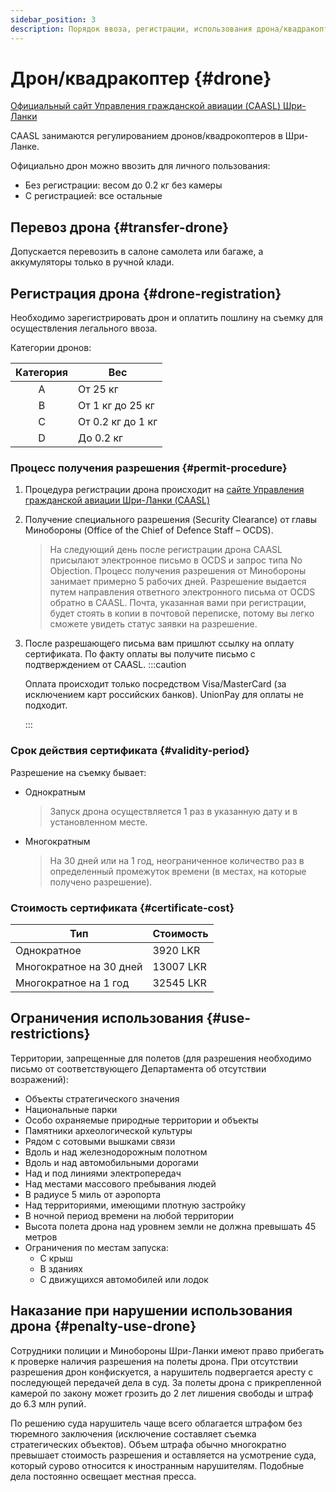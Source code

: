 ```yaml
---
sidebar_position: 3
description: Порядок ввоза, регистрации, использования дрона/квадракоптера
---
```


# Дрон/квадракоптер {#drone}

[Официальный сайт Управления гражданской авиации (CAASL) Шри-Ланки](https://www.caa.lk/en/)

CAASL занимаются регулированием дронов/квадрокоптеров в Шри-Ланке.

Официально дрон можно ввозить для личного пользования:

- Без регистрации: весом до 0.2 кг без камеры
- С регистрацией: все остальные

## Перевоз дрона {#transfer-drone}

Допускается перевозить в салоне самолета или багаже, а аккумуляторы только в ручной клади.

## Регистрация дрона {#drone-registration}

Необходимо зарегистрировать дрон и оплатить пошлину на съемку для осуществления легального ввоза.

Категории дронов:

| Категория | Вес               |
| :-------: | ----------------- |
|     A     | От 25 кг          |
|     B     | От 1 кг до 25 кг  |
|     C     | От 0.2 кг до 1 кг |
|     D     | До 0.2 кг         |

### Процесс получения разрешения {#permit-procedure}

1. Процедура регистрации дрона происходит на [сайте Управления гражданской авиации Шри-Ланки (CAASL)](https://www.caa.lk/en/licenses-certificates-approvals/approvals/drone-approvals)
2. Получение специального разрешения (Security Clearance) от главы Минобороны (Office of the Chief of Defence Staff – OCDS).
   > На следующий день после регистрации дрона CAASL присылают электронное письмо в OCDS и запрос типа No Objection. Процесс получения разрешения от Минобороны занимает примерно 5 рабочих дней. Разрешение выдается путем направления ответного электронного письма от OCDS обратно в CAASL. Почта, указанная вами при регистрации, будет стоять в копии в почтовой переписке, потому вы легко сможете увидеть статус заявки на разрешение.
3. После разрешающего письма вам пришлют ссылку на оплату сертификата. По факту оплаты вы получите письмо с подтверждением от CAASL.
   :::caution

   Оплата происходит только посредством Visa/MasterCard (за исключением карт российских банков). UnionPay для оплаты не подходит.

   :::

### Срок действия сертификата {#validity-period}

Разрешение на съемку бывает:

- Однократным
  > Запуск дрона осуществляется 1 раз в указанную дату и в установленном месте.
- Многократным
  > На 30 дней или на 1 год, неограниченное количество раз в определенный промежуток времени (в местах, на которые получено разрешение).

### Стоимость сертификата {#certificate-cost}

| Тип                     | Стоимость |
| ----------------------- | --------- |
| Однократное             | 3920 LKR  |
| Многократное на 30 дней | 13007 LKR |
| Многократное на 1 год   | 32545 LKR |

## Ограничения использования {#use-restrictions}

Территории, запрещенные для полетов (для разрешения необходимо письмо от соответствующего Департамента об отсутствии возражений):

- Объекты стратегического значения
- Национальные парки
- Особо охраняемые природные территории и объекты
- Памятники археологической культуры
- Рядом с сотовыми вышками связи
- Вдоль и над железнодорожным полотном
- Вдоль и над автомобильными дорогами
- Над и под линиями электропередач
- Над местами массового пребывания людей
- В радиусе 5 миль от аэропорта
- Над территориями, имеющими плотную застройку
- В ночной период времени на любой территории
- Высота полета дрона над уровнем земли не должна превышать 45 метров
- Ограничения по местам запуска:
  - С крыш
  - В зданиях
  - С движущихся автомобилей или лодок

## Наказание при нарушении использования дрона {#penalty-use-drone}

Сотрудники полиции и Минобороны Шри-Ланки имеют право прибегать к проверке наличия разрешения на полеты дрона. При отсутствии разрешения дрон конфискуется, а нарушитель подвергается аресту с последующей передачей дела в суд. За полеты дрона с прикрепленной камерой по закону может грозить до 2 лет лишения свободы и штраф до 6.3 млн рупий.

По решению суда нарушитель чаще всего облагается штрафом без тюремного заключения (исключение составляет съемка стратегических объектов). Объем штрафа обычно многократно превышает стоимость разрешения и оставляется на усмотрение суда, который сурово относится к иностранным нарушителям. Подобные дела постоянно освещает местная пресса.
